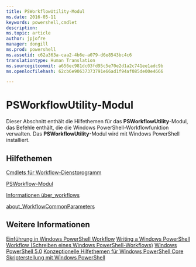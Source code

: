 ```yaml
---
title: PSWorkflowUtility-Modul
ms.date: 2016-05-11
keywords: powershell,cmdlet
description: 
ms.topic: article
author: jpjofre
manager: dongill
ms.prod: powershell
ms.assetid: c62a363a-caa2-4b6e-a079-d6e8543bc4c6
translationtype: Human Translation
ms.sourcegitcommit: a656ec981dc03fd95c5e70e2d1a2c741ee1adc9b
ms.openlocfilehash: 62cb6e90637373791e66ad1f94af085de00e4666

---
```


# PSWorkflowUtility-Modul
Dieser Abschnitt enthält die Hilfethemen für das **PSWorkflowUtility**-Modul, das Befehle enthält, die die Windows PowerShell-Workflowfunktion verwalten. Das **PSWorkflowUtility**-Modul wird mit Windows PowerShell installiert.

## Hilfethemen
[Cmdlets für Workflow-Dienstprogramm](http://go.microsoft.com/fwlink/?LinkId=254141)

[PSWorkflow-Modul](PSWorkflow-Module.md)

[Informationen über_workflows](https://technet.microsoft.com/en-us/library/f2897bdd-1b9d-4679-8b19-09840bd40a22)

[about_WorkflowCommonParameters](https://technet.microsoft.com/en-us/library/119f968e-618e-439c-b76c-cdd17e6df27c)

## Weitere Informationen
[Einführung in Windows PowerShell Workflow](https://technet.microsoft.com/en-us/library/jj134242.aspx)
[Writing a Windows PowerShell Workflow (Schreiben eines Windows PowerShell-Workflows)](https://technet.microsoft.com/en-us/library/jj574157.aspx)
[Windows PowerShell 5.0](../core-modules/Windows-PowerShell-5.0.md)
[Konzeptionelle Hilfethemen für Windows PowerShell Core](../core-modules/Windows-PowerShell-Core-About-Topics.md)
[Skripterstellung mit Windows PowerShell](../../getting-started/fundamental/Scripting-with-Windows-PowerShell.md)




<!--HONumber=Oct16_HO1-->



